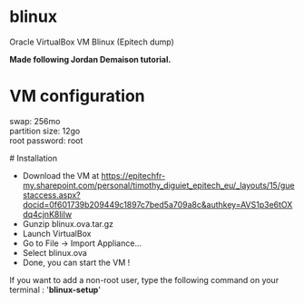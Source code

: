 # blinux
Oracle VirtualBox VM Blinux (Epitech dump)

**Made following Jordan Demaison tutorial.**

# VM configuration
swap: 256mo</br>
partition size: 12go</br>
root password: root</br>

# Installation
- Download the VM at https://epitechfr-my.sharepoint.com/personal/timothy_diguiet_epitech_eu/_layouts/15/guestaccess.aspx?docid=0f601739b209449c1897c7bed5a709a8c&authkey=AVS1p3e6tOXdq4cjnK8liIw
- Gunzip blinux.ova.tar.gz
- Launch VirtualBox
- Go to File -> Import Appliance...
- Select blinux.ova
- Done, you can start the VM !

If you want to add a non-root user, type the following command on your terminal : '**blinux-setup**'
